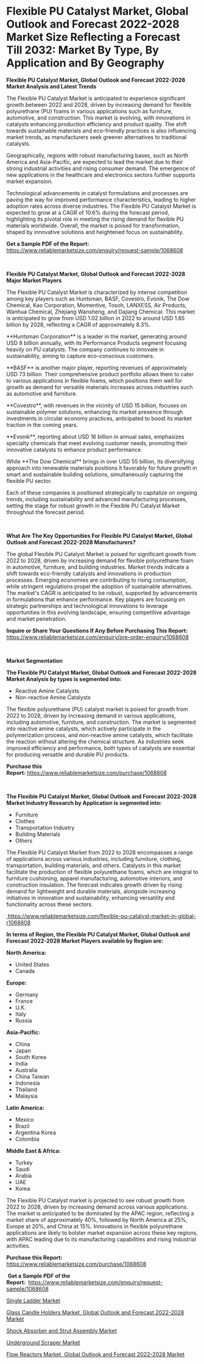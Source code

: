 <p><h1>Flexible PU Catalyst Market, Global Outlook and Forecast 2022-2028 Market Size Reflecting a Forecast Till 2032: Market By Type, By Application and By Geography</h1></p><p><strong>Flexible PU Catalyst Market, Global Outlook and Forecast 2022-2028 Market Analysis and Latest Trends</strong></p>
<p><p>The Flexible PU Catalyst Market is anticipated to experience significant growth between 2022 and 2028, driven by increasing demand for flexible polyurethane (PU) foams in various applications such as furniture, automotive, and construction. This market is evolving, with innovations in catalysts enhancing production efficiency and product quality. The shift towards sustainable materials and eco-friendly practices is also influencing market trends, as manufacturers seek greener alternatives to traditional catalysts.</p><p>Geographically, regions with robust manufacturing bases, such as North America and Asia-Pacific, are expected to lead the market due to their strong industrial activities and rising consumer demand. The emergence of new applications in the healthcare and electronics sectors further supports market expansion.</p><p>Technological advancements in catalyst formulations and processes are paving the way for improved performance characteristics, leading to higher adoption rates across diverse industries. The Flexible PU Catalyst Market is expected to grow at a CAGR of 10.6% during the forecast period, highlighting its pivotal role in meeting the rising demand for flexible PU materials worldwide. Overall, the market is poised for transformation, shaped by innovative solutions and heightened focus on sustainability.</p></p>
<p><strong>Get a Sample PDF of the Report:&nbsp;</strong> <a href="https://www.reliablemarketsize.com/enquiry/request-sample/1068608?utm_campaign=2640&utm_medium=2&utm_source=Github&utm_content=ia&utm_term=21032025&utm_id=flexible-pu-catalyst-market-global-outlook-and-forecast-2022-2028">https://www.reliablemarketsize.com/enquiry/request-sample/1068608</a></p>
<p>&nbsp;</p>
<p><strong>Flexible PU Catalyst Market, Global Outlook and Forecast 2022-2028 Major Market Players</strong></p>
<p><p>The Flexible PU Catalyst Market is characterized by intense competition among key players such as Huntsman, BASF, Covestro, Evonik, The Dow Chemical, Kao Corporation, Momentive, Tosoh, LANXESS, Air Products, Wanhua Chemical, Zhejiang Wansheng, and Dajiang Chemical. This market is anticipated to grow from USD 1.02 billion in 2022 to around USD 1.65 billion by 2028, reflecting a CAGR of approximately 8.3%.</p><p>**Huntsman Corporation** is a leader in the market, generating around USD 8 billion annually, with its Performance Products segment focusing heavily on PU catalysts. The company continues to innovate in sustainability, aiming to capture eco-conscious customers.</p><p>**BASF** is another major player, reporting revenues of approximately USD 73 billion. Their comprehensive product portfolio allows them to cater to various applications in flexible foams, which positions them well for growth as demand for versatile materials increases across industries such as automotive and furniture.</p><p>**Covestro**, with revenues in the vicinity of USD 15 billion, focuses on sustainable polymer solutions, enhancing its market presence through investments in circular economy practices, anticipated to boost its market traction in the coming years.</p><p>**Evonik**, reporting about USD 16 billion in annual sales, emphasizes specialty chemicals that meet evolving customer needs, promoting their innovative catalysts to enhance product performance.</p><p>While **The Dow Chemical** brings in over USD 55 billion, its diversifying approach into renewable materials positions it favorably for future growth in smart and sustainable building solutions, simultaneously capturing the flexible PU sector.</p><p>Each of these companies is positioned strategically to capitalize on ongoing trends, including sustainability and advanced manufacturing processes, setting the stage for robust growth in the Flexible PU Catalyst Market throughout the forecast period.</p></p>
<p>&nbsp;</p>
<p><strong>What Are The Key Opportunities For Flexible PU Catalyst Market, Global Outlook and Forecast 2022-2028 Manufacturers?</strong></p>
<p><p>The global Flexible PU Catalyst Market is poised for significant growth from 2022 to 2028, driven by increasing demand for flexible polyurethane foam in automotive, furniture, and building industries. Market trends indicate a shift towards eco-friendly catalysts and innovations in production processes. Emerging economies are contributing to rising consumption, while stringent regulations propel the adoption of sustainable alternatives. The market's CAGR is anticipated to be robust, supported by advancements in formulations that enhance performance. Key players are focusing on strategic partnerships and technological innovations to leverage opportunities in this evolving landscape, ensuring competitive advantage and market penetration.</p></p>
<p><strong>Inquire or Share Your Questions If Any Before Purchasing This Report:</strong> <a href="https://www.reliablemarketsize.com/enquiry/pre-order-enquiry/1068608?utm_campaign=2640&utm_medium=2&utm_source=Github&utm_content=ia&utm_term=21032025&utm_id=flexible-pu-catalyst-market-global-outlook-and-forecast-2022-2028">https://www.reliablemarketsize.com/enquiry/pre-order-enquiry/1068608</a></p>
<p>&nbsp;</p>
<p><strong>Market Segmentation</strong></p>
<p><strong>The Flexible PU Catalyst Market, Global Outlook and Forecast 2022-2028 Market Analysis by types is segmented into:</strong></p>
<p><ul><li>Reactive Amine Catalysts</li><li>Non-reactive Amine Catalysts</li></ul></p>
<p><p>The flexible polyurethane (PU) catalyst market is poised for growth from 2022 to 2028, driven by increasing demand in various applications, including automotive, furniture, and construction. The market is segmented into reactive amine catalysts, which actively participate in the polymerization process, and non-reactive amine catalysts, which facilitate the reaction without altering the chemical structure. As industries seek improved efficiency and performance, both types of catalysts are essential for producing versatile and durable PU products.</p></p>
<p><strong>Purchase this Report:&nbsp;</strong><a href="https://www.reliablemarketsize.com/purchase/1068608?utm_campaign=2640&utm_medium=2&utm_source=Github&utm_content=ia&utm_term=21032025&utm_id=flexible-pu-catalyst-market-global-outlook-and-forecast-2022-2028">https://www.reliablemarketsize.com/purchase/1068608</a></p>
<p>&nbsp;</p>
<p><strong>The Flexible PU Catalyst Market, Global Outlook and Forecast 2022-2028 Market Industry Research by Application is segmented into:</strong></p>
<p><ul><li>Furniture</li><li>Clothes</li><li>Transportation Industry</li><li>Building Materials</li><li>Others</li></ul></p>
<p><p>The Flexible PU Catalyst Market from 2022 to 2028 encompasses a range of applications across various industries, including furniture, clothing, transportation, building materials, and others. Catalysts in this market facilitate the production of flexible polyurethane foams, which are integral to furniture cushioning, apparel manufacturing, automotive interiors, and construction insulation. The forecast indicates growth driven by rising demand for lightweight and durable materials, alongside increasing initiatives in innovation and sustainability, enhancing versatility and functionality across these sectors.</p></p>
<p><a href="https://www.reliablemarketsize.com/flexible-pu-catalyst-market-in-global-r1068608?utm_campaign=2640&utm_medium=2&utm_source=Github&utm_content=ia&utm_term=21032025&utm_id=flexible-pu-catalyst-market-global-outlook-and-forecast-2022-2028">&nbsp;https://www.reliablemarketsize.com/flexible-pu-catalyst-market-in-global-r1068608</a></p>
<p><strong>In terms of Region, the Flexible PU Catalyst Market, Global Outlook and Forecast 2022-2028 Market Players available by Region are:</strong></p>
<p>
    <p> <strong> North America: </strong>
        <ul>
            <li>United States</li>
            <li>Canada</li>
        </ul>
        </p> 
    <p> <strong> Europe: </strong>
        <ul>
            <li>Germany</li>
            <li>France</li>
            <li>U.K.</li>
            <li>Italy</li>
            <li>Russia</li>
        </ul>
        </p> 
    <p> <strong> Asia-Pacific: </strong>
        <ul>
            <li>China</li>
            <li>Japan</li>
            <li>South Korea</li>
            <li>India</li>
            <li>Australia</li>
            <li>China Taiwan</li>
            <li>Indonesia</li>
            <li>Thailand</li>
            <li>Malaysia</li>
        </ul>
        </p> 
    <p> <strong> Latin America: </strong>
        <ul>
            <li>Mexico</li>
            <li>Brazil</li>
            <li>Argentina Korea</li>
            <li>Colombia</li>
        </ul>
        </p> 
    <p> <strong> Middle East & Africa: </strong>
        <ul>
            <li>Turkey</li>
            <li>Saudi</li>
            <li>Arabia</li>
            <li>UAE</li>
            <li>Korea</li>
        </ul>
    </p>
    </p>
<p><p>The Flexible PU Catalyst market is projected to see robust growth from 2022 to 2028, driven by increasing demand across various applications. The market is anticipated to be dominated by the APAC region, reflecting a market share of approximately 40%, followed by North America at 25%, Europe at 20%, and China at 15%. Innovations in flexible polyurethane applications are likely to bolster market expansion across these key regions, with APAC leading due to its manufacturing capabilities and rising industrial activities.</p></p>
<p><strong>Purchase this Report: </strong><a href="https://www.reliablemarketsize.com/purchase/1068608?utm_campaign=2640&utm_medium=2&utm_source=Github&utm_content=ia&utm_term=21032025&utm_id=flexible-pu-catalyst-market-global-outlook-and-forecast-2022-2028">https://www.reliablemarketsize.com/purchase/1068608</a></p>
<p>&nbsp;<strong>Get a Sample PDF of the Report:&nbsp;&nbsp;</strong><a href="https://www.reliablemarketsize.com/enquiry/request-sample/1068608?utm_campaign=2640&utm_medium=2&utm_source=Github&utm_content=ia&utm_term=21032025&utm_id=flexible-pu-catalyst-market-global-outlook-and-forecast-2022-2028">https://www.reliablemarketsize.com/enquiry/request-sample/1068608</a></p>
<p><strong></strong></p>
<p><p><a href="https://www.linkedin.com/pulse/regional-segment-trends-single-ladder-market-2025-2032-owg4e?utm_campaign=2640&utm_medium=2&utm_source=Github&utm_content=ia&utm_term=21032025&utm_id=flexible-pu-catalyst-market-global-outlook-and-forecast-2022-2028">Single Ladder Market</a></p><p><a href="https://github.com/triattwood9919/Market-Research-Report-List-1/blob/main/glass-candle-holders-market-global-outlook-and-forecast-2022-2028-market.md?utm_campaign=2640&utm_medium=2&utm_source=Github&utm_content=ia&utm_term=21032025&utm_id=flexible-pu-catalyst-market-global-outlook-and-forecast-2022-2028">Glass Candle Holders Market, Global Outlook and Forecast 2022-2028 Market</a></p><p><a href="https://www.linkedin.com/pulse/shock-absorber-strut-assembly-market-growth-projections-2025-pgfje?utm_campaign=2640&utm_medium=2&utm_source=Github&utm_content=ia&utm_term=21032025&utm_id=flexible-pu-catalyst-market-global-outlook-and-forecast-2022-2028">Shock Absorber and Strut Assembly Market</a></p><p><a href="https://www.linkedin.com/pulse/forecasting-underground-scraper-market-growth-107-cagr-ncvaf?utm_campaign=2640&utm_medium=2&utm_source=Github&utm_content=ia&utm_term=21032025&utm_id=flexible-pu-catalyst-market-global-outlook-and-forecast-2022-2028">Underground Scraper Market</a></p><p><a href="https://github.com/stillsfloria19981/Market-Research-Report-List-1/blob/main/flow-reactors-market-global-outlook-and-forecast-2022-2028-market.md?utm_campaign=2640&utm_medium=2&utm_source=Github&utm_content=ia&utm_term=21032025&utm_id=flexible-pu-catalyst-market-global-outlook-and-forecast-2022-2028">Flow Reactors Market, Global Outlook and Forecast 2022-2028 Market</a></p></p>